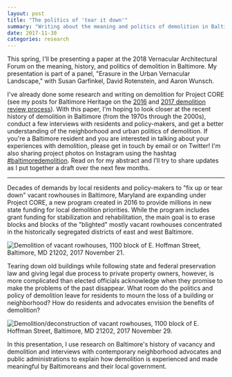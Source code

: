 ```yaml
---
layout: post
title: "The politics of 'tear it down'"
summary: "Writing about the meaning and politics of demolition in Baltimore for the Vernacular Architectural Forum."
date: 2017-11-30
categories: research
---
```


This spring, I'll be presenting a paper at the 2018 Vernacular Architectural Forum on the meaning, history, and politics of demolition in Baltimore. My presentation is part of a panel, "Erasure in the Urban Vernacular Landscape," with Susan Garfinkel, David Rotenstein, and Aaron Wunsch.

I've already done some research and writing on demolition for Project CORE (see my posts for Baltimore Heritage on the [2016](https://baltimoreheritage.org/preservation/project-core-mean-baltimores-historic-neighborhoods/) and [2017 demolition review process](https://baltimoreheritage.org/preservation/project-core-shares-plan-demolition-149-vacant-buildings-2017/)). With this paper, I'm hoping to look closer at the recent history of demolition in Baltimore (from the 1970s through the 2000s), conduct a few interviews with residents and policy-makers, and get a better understanding of the neighborhood and urban politics of demolition. If you're a Baltimore resident and you are interested in talking about your experiences with demolition, please get in touch by email or on Twitter! I'm also sharing project photos on Instagram using the hashtag [#baltimoredemolition](https://www.instagram.com/explore/tags/baltimoredemolition/). Read on for my abstract and I'll try to share updates as I put together a draft over the next few months.

---

Decades of demands by local residents and policy-makers to "fix up or tear down" vacant rowhouses in Baltimore, Maryland are expanding under Project CORE, a new program created in 2016 to provide millions in new state funding for local demolition priorities. While the program includes grant funding for stabilization and rehabilitation, the main goal is to erase blocks and blocks of the "blighted" mostly vacant rowhouses concentrated in the historically segregated districts of east and west Baltimore.

![Demolition of vacant rowhouses, 1100 block of E. Hoffman Street, Baltimore, MD 21202, 2017 November 21.](https://c1.staticflickr.com/5/4581/37679899205_045ba037a1_b.jpg)

Tearing down old buildings while following state and federal preservation law and giving legal due process to private property owners, however, is more complicated than elected officials acknowledge when they promise to make the problems of the past disappear. What room do the politics and policy of demolition leave for residents to mourn the loss of a building or neighborhood? How do residents and advocates envision the benefits of demolition?

![Demolition/deconstruction of vacant rowhouses, 1100 block of E. Hoffman Street, Baltimore, MD 21202, 2017 November 29.](https://c1.staticflickr.com/5/4544/26974801349_a66233fa04_b.jpg)

In this presentation, I use research on Baltimore's history of vacancy and demolition and interviews with contemporary neighborhood advocates and public administrations to explain how demolition is experienced and made meaningful by Baltimoreans and their local government.